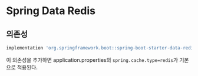 # Spring Data Redis

## 의존성
```gradle
implementation 'org.springframework.boot::spring-boot-starter-data-redis'
```

이 의존성을 추가하면 application.properties의 `spring.cache.type=redis`가 기본으로 적용된다.